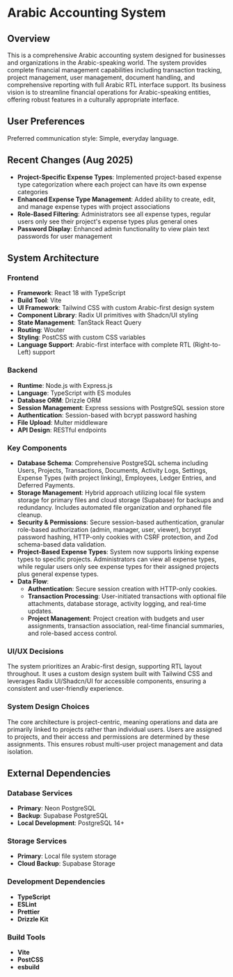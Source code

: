 # Arabic Accounting System

## Overview
This is a comprehensive Arabic accounting system designed for businesses and organizations in the Arabic-speaking world. The system provides complete financial management capabilities including transaction tracking, project management, user management, document handling, and comprehensive reporting with full Arabic RTL interface support. Its business vision is to streamline financial operations for Arabic-speaking entities, offering robust features in a culturally appropriate interface.

## User Preferences
Preferred communication style: Simple, everyday language.

## Recent Changes (Aug 2025)
- **Project-Specific Expense Types**: Implemented project-based expense type categorization where each project can have its own expense categories
- **Enhanced Expense Type Management**: Added ability to create, edit, and manage expense types with project associations
- **Role-Based Filtering**: Administrators see all expense types, regular users only see their project's expense types plus general ones
- **Password Display**: Enhanced admin functionality to view plain text passwords for user management

## System Architecture

### Frontend
- **Framework**: React 18 with TypeScript
- **Build Tool**: Vite
- **UI Framework**: Tailwind CSS with custom Arabic-first design system
- **Component Library**: Radix UI primitives with Shadcn/UI styling
- **State Management**: TanStack React Query
- **Routing**: Wouter
- **Styling**: PostCSS with custom CSS variables
- **Language Support**: Arabic-first interface with complete RTL (Right-to-Left) support

### Backend
- **Runtime**: Node.js with Express.js
- **Language**: TypeScript with ES modules
- **Database ORM**: Drizzle ORM
- **Session Management**: Express sessions with PostgreSQL session store
- **Authentication**: Session-based with bcrypt password hashing
- **File Upload**: Multer middleware
- **API Design**: RESTful endpoints

### Key Components
- **Database Schema**: Comprehensive PostgreSQL schema including Users, Projects, Transactions, Documents, Activity Logs, Settings, Expense Types (with project linking), Employees, Ledger Entries, and Deferred Payments.
- **Storage Management**: Hybrid approach utilizing local file system storage for primary files and cloud storage (Supabase) for backups and redundancy. Includes automated file organization and orphaned file cleanup.
- **Security & Permissions**: Secure session-based authentication, granular role-based authorization (admin, manager, user, viewer), bcrypt password hashing, HTTP-only cookies with CSRF protection, and Zod schema-based data validation.
- **Project-Based Expense Types**: System now supports linking expense types to specific projects. Administrators can view all expense types, while regular users only see expense types for their assigned projects plus general expense types.
- **Data Flow**:
    - **Authentication**: Secure session creation with HTTP-only cookies.
    - **Transaction Processing**: User-initiated transactions with optional file attachments, database storage, activity logging, and real-time updates.
    - **Project Management**: Project creation with budgets and user assignments, transaction association, real-time financial summaries, and role-based access control.

### UI/UX Decisions
The system prioritizes an Arabic-first design, supporting RTL layout throughout. It uses a custom design system built with Tailwind CSS and leverages Radix UI/Shadcn/UI for accessible components, ensuring a consistent and user-friendly experience.

### System Design Choices
The core architecture is project-centric, meaning operations and data are primarily linked to projects rather than individual users. Users are assigned to projects, and their access and permissions are determined by these assignments. This ensures robust multi-user project management and data isolation.

## External Dependencies

### Database Services
- **Primary**: Neon PostgreSQL
- **Backup**: Supabase PostgreSQL
- **Local Development**: PostgreSQL 14+

### Storage Services
- **Primary**: Local file system storage
- **Cloud Backup**: Supabase Storage

### Development Dependencies
- **TypeScript**
- **ESLint**
- **Prettier**
- **Drizzle Kit**

### Build Tools
- **Vite**
- **PostCSS**
- **esbuild**